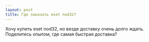 ```yaml
---
layout: post 
title: Где заказать eset nod32? 
--- 
```

Хочу купить eset nod32, но везде доставку очень долго ждать. Поделитесь опытом, где самая быстрая доставка?